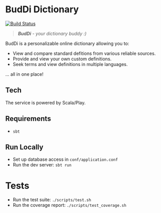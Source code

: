 # BudDi Dictionary

[![Build Status](https://travis-ci.org/ravoro/buddi-dictionary.svg?branch=master)](https://travis-ci.org/ravoro/buddi-dictionary)


> ***BudDi** - your dictionary buddy :)*


BudDi is a personalizable online dictionary allowing you to:

- View and compare standard defitions from various reliable sources.
- Provide and view your own custom definitions.
- Seek terms and view definitions in multiple languages.

... all in one place!


## Tech
The service is powered by Scala/Play.


## Requirements
- `sbt`


## Run Locally
- Set up database access in `conf/application.conf`
- Run the dev server: `sbt run`


# Tests
- Run the test suite: `./scripts/test.sh`
- Run the coverage report: `./scripts/test_coverage.sh`
